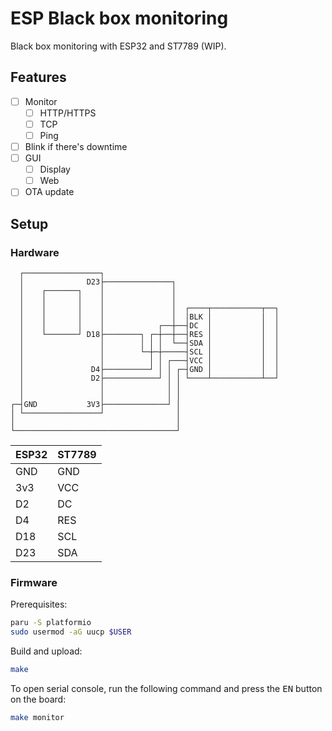 # ESP Black box monitoring

Black box monitoring with ESP32 and ST7789 (WIP).

## Features

- [ ] Monitor
    - [ ] HTTP/HTTPS
    - [ ] TCP
    - [ ] Ping
- [ ] Blink if there's downtime
- [ ] GUI
    - [ ] Display
    - [ ] Web
- [ ] OTA update

## Setup

### Hardware

```
  ┌─────────────────┐
  │              D23├───────────────┐
  │    ┌───────┐    │               │
  │    │       │    │               │
  │    │       │    │               │  ┌────┬───────────┬──┐
  │    │       │    │               │  │BLK │           │  │
  │    │       │    │            ┌──┼──┤DC  │           │  │
  │    └───────┘ D18├────────┐ ┌─┼──┼──┤RES │           │  │
  │                 │        │ │ │  └──┤SDA │           │  │
  │                 │        └─┼─┼─────┤SCL │           │  │
  │                 │          │ │ ┌───┤VCC │           │  │
  │               D4├──────────┘ │ │ ┌─┤GND │           │  │
  │               D2├────────────┘ │ │ └────┴───────────┴──┘
  │                 │              │ │
  │                 │              │ │
┌─┤GND           3V3├──────────────┘ │
│ └─────────────────┘                │
│                                    │
└────────────────────────────────────┘

```

| ESP32 | ST7789 |
| ----- | ------ |
| GND   | GND    |
| 3v3   | VCC    |
| D2    | DC     |
| D4    | RES    |
| D18   | SCL    |
| D23   | SDA    |

### Firmware

Prerequisites:

```sh
paru -S platformio
sudo usermod -aG uucp $USER
```

Build and upload:

```sh
make
```

To open serial console, run the following command and press the <kbd>EN</kbd> button on the board:

```sh
make monitor
```
